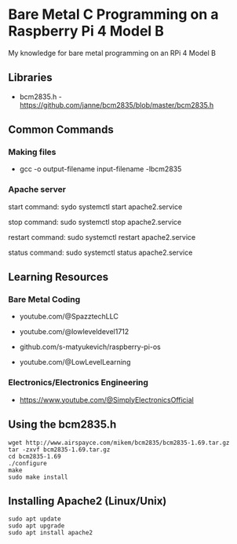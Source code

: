 # Bare Metal C Programming on a Raspberry Pi 4 Model B

My knowledge for bare metal programming on an RPi 4 Model B

## Libraries

- bcm2835.h - https://github.com/janne/bcm2835/blob/master/bcm2835.h

## Common Commands

### Making files

- gcc -o output-filename input-filename -lbcm2835  

### Apache server

start command: sydo systemctl start apache2.service

stop command: sudo systemctl stop apache2.service

restart command: sudo systemctl restart apache2.service

status command: sudo systemctl status apache2.service

## Learning Resources

### Bare Metal Coding

- youtube.com/@SpazztechLLC

- youtube.com/@lowleveldevel1712

- github.com/s-matyukevich/raspberry-pi-os

- youtube.com/@LowLevelLearning

### Electronics/Electronics Engineering

- https://www.youtube.com/@SimplyElectronicsOfficial

## Using the bcm2835.h

```
wget http://www.airspayce.com/mikem/bcm2835/bcm2835-1.69.tar.gz
tar -zxvf bcm2835-1.69.tar.gz
cd bcm2835-1.69
./configure
make
sudo make install
```

## Installing Apache2 (Linux/Unix)

```
sudo apt update
sudo apt upgrade
sudo apt install apache2
```
